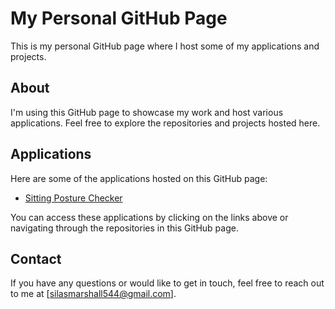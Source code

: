 # My Personal GitHub Page

This is my personal GitHub page where I host some of my applications and projects.

## About

I'm using this GitHub page to showcase my work and host various applications. Feel free to explore the repositories and projects hosted here.

## Applications

Here are some of the applications hosted on this GitHub page:

- [Sitting Posture Checker](silasispapa.github.io/Sitting%20Posture%20Checker/index.html)


You can access these applications by clicking on the links above or navigating through the repositories in this GitHub page.

## Contact

If you have any questions or would like to get in touch, feel free to reach out to me at [silasmarshall544@gmail.com].